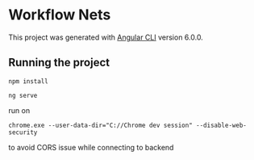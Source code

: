# Workflow Nets

This project was generated with [Angular CLI](https://github.com/angular/angular-cli) version 6.0.0.

## Running the project
`npm install`

`ng serve`

run on 

`chrome.exe --user-data-dir="C://Chrome dev session" --disable-web-security`

to avoid CORS issue while connecting to backend

